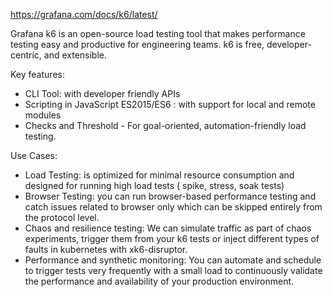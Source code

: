 
https://grafana.com/docs/k6/latest/

Grafana k6 is an open-source load testing tool that makes performance testing easy and productive for engineering teams. k6 is free, developer-centric, and extensible.

Key features:
- CLI Tool: with developer friendly APIs
- Scripting in JavaScript ES2015/ES6 : with support for local and remote modules
- Checks and Threshold - For goal-oriented, automation-friendly load testing.

Use Cases:
- Load Testing: is optimized for minimal resource consumption and designed for running high load tests ( spike, stress, soak tests)
- Browser Testing: you can run browser-based performance testing and catch issues related to browser only which can be skipped entirely from the protocol level.
- Chaos and resilience testing: We can simulate traffic as part of chaos experiments, trigger them from your k6 tests or inject different types of faults in kubernetes with xk6-disruptor.
- Performance and synthetic monitoring: You can automate and schedule to trigger tests very frequently with a small load to continuously validate the performance and availability of your production environment.

